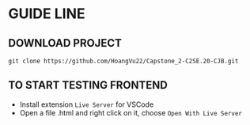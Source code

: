 # GUIDE LINE

## DOWNLOAD PROJECT
`
    git clone https://github.com/HoangVu22/Capstone_2-C2SE.20-CJB.git
`

## TO START TESTING FRONTEND

- Install extension `Live Server` for VSCode
- Open a file .html and right click on it, choose `Open With Live Server`